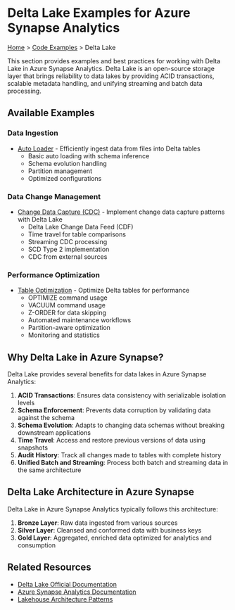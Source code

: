 # Delta Lake Examples for Azure Synapse Analytics

[Home](/) > [Code Examples](/docs/code-examples/index.md) > Delta Lake

This section provides examples and best practices for working with Delta Lake in Azure Synapse Analytics. Delta Lake is an open-source storage layer that brings reliability to data lakes by providing ACID transactions, scalable metadata handling, and unifying streaming and batch data processing.

## Available Examples

### Data Ingestion

- [Auto Loader](ingestion/auto-loader.md) - Efficiently ingest data from files into Delta tables
  - Basic auto loading with schema inference
  - Schema evolution handling
  - Partition management
  - Optimized configurations

### Data Change Management

- [Change Data Capture (CDC)](cdc/change-data-capture.md) - Implement change data capture patterns with Delta Lake
  - Delta Lake Change Data Feed (CDF)
  - Time travel for table comparisons
  - Streaming CDC processing
  - SCD Type 2 implementation
  - CDC from external sources

### Performance Optimization

- [Table Optimization](optimization/table-optimization.md) - Optimize Delta tables for performance
  - OPTIMIZE command usage
  - VACUUM command usage
  - Z-ORDER for data skipping
  - Automated maintenance workflows
  - Partition-aware optimization
  - Monitoring and statistics

## Why Delta Lake in Azure Synapse?

Delta Lake provides several benefits for data lakes in Azure Synapse Analytics:

1. **ACID Transactions**: Ensures data consistency with serializable isolation levels
2. **Schema Enforcement**: Prevents data corruption by validating data against the schema
3. **Schema Evolution**: Adapts to changing data schemas without breaking downstream applications
4. **Time Travel**: Access and restore previous versions of data using snapshots
5. **Audit History**: Track all changes made to tables with complete history
6. **Unified Batch and Streaming**: Process both batch and streaming data in the same architecture

## Delta Lake Architecture in Azure Synapse

Delta Lake in Azure Synapse Analytics typically follows this architecture:

1. **Bronze Layer**: Raw data ingested from various sources
2. **Silver Layer**: Cleansed and conformed data with business keys
3. **Gold Layer**: Aggregated, enriched data optimized for analytics and consumption

## Related Resources

- [Delta Lake Official Documentation](https://docs.delta.io/)
- [Azure Synapse Analytics Documentation](https://learn.microsoft.com/en-us/azure/synapse-analytics/)
- [Lakehouse Architecture Patterns](https://learn.microsoft.com/en-us/azure/architecture/solution-ideas/articles/azure-databricks-modern-analytics-architecture)
